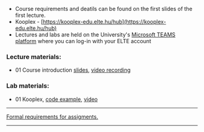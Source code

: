  - Course requirements and deatils can be found on the first slides of the first lecture.
 - Kooplex - [https://kooplex-edu.elte.hu/hub](https://kooplex-edu.elte.hu/hub)
 - Lectures and labs are held on the University's [Microsoft TEAMS platform](http://portal.office.com/) where you can log-in with your ELTE account

### Lecture materials:
- 01 Course introduction [slides](http://patbaa.web.elte.hu/physdm/slides/), [video recording](http://patbaa.web.elte.hu/physdm/video/)

### Lab materials: 
- 01 Kooplex, [code example](lab/), [video](http://patbaa.web.elte.hu/physdm/video/)

---

[Formal requirements for assigments.](lab/assignments.md) 

---

